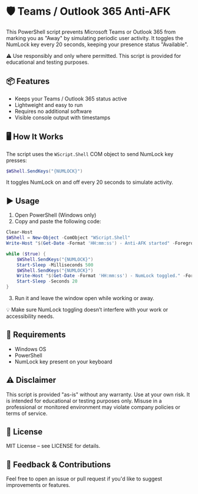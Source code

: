 🛡️ Teams / Outlook 365 Anti-AFK
=================================

This PowerShell script prevents Microsoft Teams or Outlook 365 from marking you as "Away" by simulating periodic user activity. It toggles the NumLock key every 20 seconds, keeping your presence status "Available".

⚠️ Use responsibly and only where permitted. This script is provided for educational and testing purposes.

📦 Features
-----------
- Keeps your Teams / Outlook 365 status active
- Lightweight and easy to run
- Requires no additional software
- Visible console output with timestamps

🖥️ How It Works
----------------
The script uses the `WScript.Shell` COM object to send NumLock key presses:
```powershell
$WShell.SendKeys("{NUMLOCK}")
```

It toggles NumLock on and off every 20 seconds to simulate activity.

▶️ Usage
--------
1. Open PowerShell (Windows only)
2. Copy and paste the following code:

```powershell
Clear-Host
$WShell = New-Object -ComObject "WScript.Shell"
Write-Host "$(Get-Date -Format 'HH:mm:ss') - Anti-AFK started" -ForegroundColor Red

while ($true) {
    $WShell.SendKeys("{NUMLOCK}")
    Start-Sleep -Milliseconds 500
    $WShell.SendKeys("{NUMLOCK}")
    Write-Host "$(Get-Date -Format 'HH:mm:ss') - NumLock toggled." -ForegroundColor Cyan
    Start-Sleep -Seconds 20
}
```

3. Run it and leave the window open while working or away.

💡 Make sure NumLock toggling doesn’t interfere with your work or accessibility needs.

🧪 Requirements
----------------
- Windows OS
- PowerShell
- NumLock key present on your keyboard

⚠️ Disclaimer
-------------
This script is provided "as-is" without any warranty. Use at your own risk. It is intended for educational or testing purposes only. Misuse in a professional or monitored environment may violate company policies or terms of service.

📄 License
----------
MIT License – see LICENSE for details.

💬 Feedback & Contributions
----------------------------
Feel free to open an issue or pull request if you'd like to suggest improvements or features.
